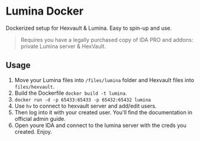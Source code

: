 # Lumina Docker

Dockerized setup for Hexvault & Lumina. Easy to spin-up and use. 

>Requires you have a legally purchased copy of IDA PRO and addons: private Lumina server & HexVault.

## Usage
1. Move your Lumina files into `/files/lumina` folder and Hexvault files into `files/hexvault`.
2. Build the Dockerfile `docker build -t lumina`.
3. `docker run -d -p 65433:65433 -p 65432:65432 lumina`
4. Use `hv` to connect to hexvault server and add/edit users.
5. Then log into it with your created user. You'll find the documentation in official admin guide.
6. Open youre IDA and connect to the lumina server with the creds you created.
Enjoy.
